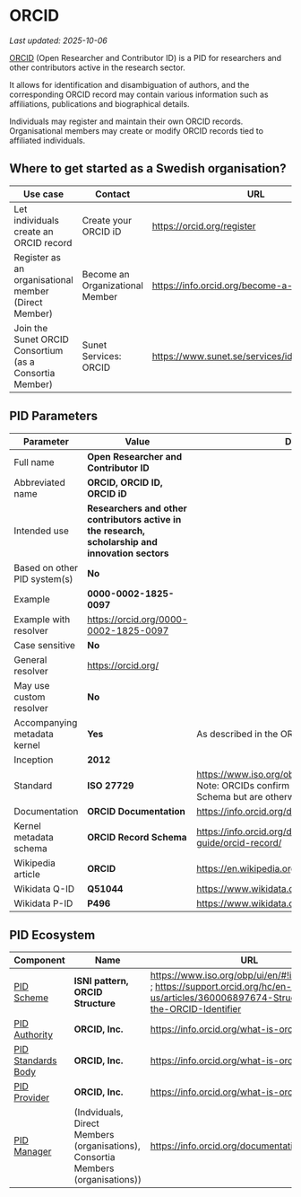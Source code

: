 # ORCID

_Last updated: 2025-10-06_

[ORCID](https://orcid.org) (Open Researcher and Contributor ID) is a PID for researchers and other contributors active in the research sector.

It allows for identification and disambiguation of authors, and the corresponding ORCID record may contain various information such as affiliations, publications and biographical details.

Individuals may register and maintain their own ORCID records. Organisational members may create or modify ORCID records tied to affiliated individuals.

## Where to get started as a Swedish organisation?
| Use case                                                                   | Contact                           | URL |
| --------                                                                   | -------                           | -------                                    |
| Let individuals create an ORCID record   | Create your ORCID iD                  | <https://orcid.org/register>        |
| Register as an organisational member (Direct Member)                            | Become an Organizational Member   | <https://info.orcid.org/become-a-member/>  |
| Join the Sunet ORCID Consortium (as a Consortia Member)              | Sunet Services: ORCID   | <https://www.sunet.se/services/identifiering/orcid>  |

## PID Parameters
| Parameter                                                                               | Value                                   | Details |
| --------                                                                                | -------                                 | ------- |
| Full name                                                                               | **Open Researcher and Contributor ID**   ||
| Abbreviated name                                                                        | **ORCID, ORCID ID, ORCID iD**                         ||
| Intended use                                                                            | **Researchers and other contributors active in the research, scholarship and innovation sectors**              ||
| Based on other PID system(s)                                                            | **No**                                  ||
| Example                                                                                 | **0000-0002-1825-0097**                           ||
| Example with resolver                                                                   | <https://orcid.org/0000-0002-1825-0097>             ||
| Case sensitive                                                                          | **No**                                 ||
| General resolver                                                                        | <https://orcid.org/>                      ||
| May use custom resolver                                                                 | **No**  ||
| Accompanying metadata kernel                                                            | **Yes**                                 | As described in the ORCID Record Schema |
| Inception                                                                               | **2012**                                ||
| Standard                                                                                | **ISO 27729**                                  | https://www.iso.org/obp/ui/en/#!iso:std:87177 Note: ORCIDs confirm to the format of the ISNI Schema but are otherwise separate from ISNI. |
| Documentation                                                                           | **ORCID Documentation**                   | <https://info.orcid.org/documentation/> |
| Kernel metadata schema                                                                  | **ORCID Record Schema**                          | <https://info.orcid.org/documentation/integration-guide/orcid-record/> |
| Wikipedia article                                                                       | **ORCID**      | <https://en.wikipedia.org/wiki/ORCID> |
| Wikidata Q-ID                                                                           | **Q51044**                           | <https://www.wikidata.org/wiki/Q51044> |
| Wikidata P-ID                                                                           | **P496**                               | <https://www.wikidata.org/wiki/Property:P496> |

## PID Ecosystem
| Component                                                                                         | Name                              | URL                                       |
| --------                                                                                          | -------                           | -------                                   |
| [PID Scheme](../pid-concepts/pid-ecosystem.md#scheme)                                             | **ISNI pattern, ORCID Structure**                | <https://www.iso.org/obp/ui/en/#!iso:std:87177> ; <https://support.orcid.org/hc/en-us/articles/360006897674-Structure-of-the-ORCID-Identifier>  |
| [PID Authority](../pid-concepts/pid-ecosystem.md#authority)                                       | **ORCID, Inc.**           | <https://info.orcid.org/what-is-orcid/>       |
| [PID Standards Body](../pid-concepts/pid-ecosystem.md#standards-body)                             | **ORCID, Inc.**           | <https://info.orcid.org/what-is-orcid/>       |
| [PID Provider](../pid-concepts/pid-ecosystem.md#provider)                                         | **ORCID, Inc.**| <https://info.orcid.org/what-is-orcid/>                         |
| [PID Manager](../pid-concepts/pid-ecosystem.md#manager)                                           | (Indviduals, Direct Members (organisations), Consortia Members (organisations))  | <https://info.orcid.org/documentation/>        |
